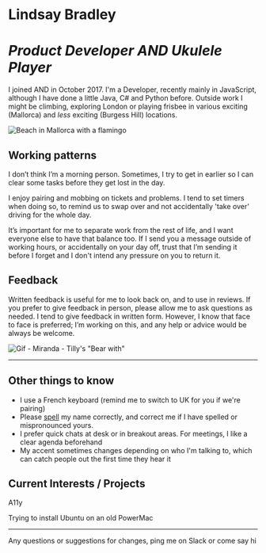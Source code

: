 # Lindsay Bradley

# _Product Developer AND Ukulele Player_

I joined AND in October 2017. I'm a Developer, recently mainly in JavaScript, although I have done a little Java, C# and Python before. Outside work I might be climbing, exploring London or playing frisbee in various exciting (Mallorca) and _less_ exciting (Burgess Hill) locations.

![Beach in Mallorca with a flamingo](https://scontent-dfw5-2.cdninstagram.com/vp/f5397ee2f68cf05bc77d3bb93526851c/5CD9C081/t51.2885-15/e35/43032889_349291645614355_8107499231163844454_n.jpg?_nc_ht=scontent-dfw5-2.cdninstagram.com)

## Working patterns

I don’t think I’m a morning person. Sometimes, I try to get in earlier so I can clear some tasks before they get lost in the day.  

I enjoy pairing and mobbing on tickets and problems. I tend to set timers when doing so, to remind us to swap over and not accidentally 'take over' driving for the whole day. 

It’s important for me to separate work from the rest of life, and I want everyone else to have that balance too. If I send you a message outside of working hours, or accidentally on your day off, trust that I’m sending it before I forget and I don't intend any pressure on you to return it.

## Feedback

Written feedback is useful for me to look back on, and to use in reviews. If you prefer to give feedback in person, please allow me to ask questions as needed. I tend to give feedback in written form. However, I know that face to face is preferred; I’m working on this, and any help or advice would be always be welcome.

![Gif - Miranda - Tilly's "Bear with"](https://media.giphy.com/media/Mmk9ZcHKg31kY/giphy.gif)

---

## Other things to know

- I use a French keyboard (remind me to switch to UK for you if we're pairing)
- Please [spell](https://twitter.com/Iwillleavenow/status/1040728713548034048?ref_src=twsrc%5Etfw%7Ctwcamp%5Etweetembed%7Ctwterm%5E1040728713548034048&ref_url=https%3A%2F%2Fwww.huffingtonpost.co.uk%2Fentry%2Fpeople-keep-spelling-your-name-wrong-on-email-this-is-the-way-to-respond_uk_5b9f6a6ae4b046313fbc9568) my name correctly, and correct me if I have spelled or mispronounced yours.
- I prefer quick chats at desk or in breakout areas. For meetings, I like a clear agenda beforehand
- My accent sometimes changes depending on who I'm talking to, which can catch people out the first time they hear it

## Current Interests / Projects

A11y

Trying to install Ubuntu on an old PowerMac

---

Any questions or suggestions for changes, ping me on Slack or come say hi  
